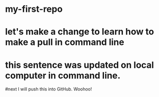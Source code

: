 # my-first-repo

# let's make a change to learn how to make a pull in command line

# this sentence was updated on local computer in command line.
#next I will push this into GitHub. Woohoo!
